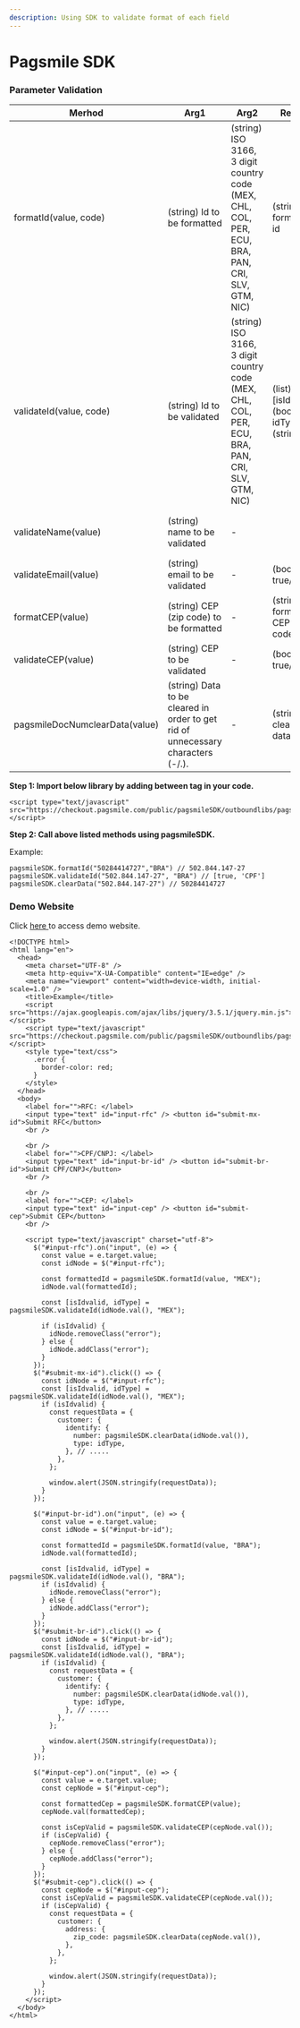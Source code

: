 ```yaml
---
description: Using SDK to validate format of each field
---
```


# Pagsmile SDK

### Parameter Validation

| Merhod                         | Arg1                                                                             | Arg2                                                                                            | Result                                          | Note                                                                                      |
| ------------------------------ | -------------------------------------------------------------------------------- | ----------------------------------------------------------------------------------------------- | ----------------------------------------------- | ----------------------------------------------------------------------------------------- |
| formatId(value, code)          | (string) Id to be formatted                                                      | (string) ISO 3166, 3 digit country code (MEX, CHL, COL, PER, ECU, BRA, PAN, CRI, SLV, GTM, NIC) | (string) formatted id                           | IDs can beformatted: (CPF/CNPJ, RFC, NIT/CC, RUT/RUN, DNI/RUC, RUC, CIP, DUI, DPI)        |
| validateId(value, code)        | (string) Id to be validated                                                      | (string) ISO 3166, 3 digit country code (MEX, CHL, COL, PER, ECU, BRA, PAN, CRI, SLV, GTM, NIC) | (list) \[isIdvalid (boolean), idType (string) ] | IDs can bevalidated: CPF/CNPJ, RFC, NIT/CC, RUT/RUN, DNI/RUC, RUC, CIP, DUI, DPI          |
| validateName(value)            | (string) name to be validated                                                    | -                                                                                               |                                                 | Only canbeused in MEX, CHL, COL, PER, ECU, BRA, PAN, CRI, SLV, GTM, NIC                   |
| validateEmail(value)           | (string) email to be validated                                                   | -                                                                                               | (boolean) true/false                            |                                                                                           |
| formatCEP(value)               | (string) CEP (zip code) to be formatted                                          | -                                                                                               | (string) formatted CEP (zip code)               |                                                                                           |
| validateCEP(value)             | (string) CEP to be validated                                                     | -                                                                                               | (boolean) true/false                            |                                                                                           |
| pagsmileDocNumclearData(value) | (string) Data to be cleared in order to get rid of unnecessary characters (-/.). | -                                                                                               | (string) cleared data                           | <mark style="color:red;">Before theAPI request formattedparameters must be cleared</mark> |

**Step 1: Import below library by adding between tag in your code.**

```
<script type="text/javascript" src="https://checkout.pagsmile.com/public/pagsmileSDK/outboundlibs/pagsmileSDK.min.js"></script>
```

**Step 2: Call above listed methods using pagsmileSDK.**

Example:

```
pagsmileSDK.formatId("50284414727","BRA") // 502.844.147-27
pagsmileSDK.validateId("502.844.147-27", "BRA") // [true, 'CPF']
pagsmileSDK.clearData("502.844.147-27") // 50284414727
```

### Demo Website <a href="#monitor-form-submission-events" id="monitor-form-submission-events"></a>

Click [here ](https://checkout.pagsmile.com/public/pagsmileSDK/sdkExample.html)to access demo website.

```
<!DOCTYPE html>
<html lang="en">
  <head>
    <meta charset="UTF-8" />
    <meta http-equiv="X-UA-Compatible" content="IE=edge" />
    <meta name="viewport" content="width=device-width, initial-scale=1.0" />
    <title>Example</title>
    <script src="https://ajax.googleapis.com/ajax/libs/jquery/3.5.1/jquery.min.js"></script>
    <script type="text/javascript" src="https://checkout.pagsmile.com/public/pagsmileSDK/outboundlibs/pagsmileSDK.min.js"></script>
    <style type="text/css">
      .error {
        border-color: red;
      }
    </style>
  </head>
  <body>
    <label for="">RFC: </label>
    <input type="text" id="input-rfc" /> <button id="submit-mx-id">Submit RFC</button>
    <br />

    <br />
    <label for="">CPF/CNPJ: </label>
    <input type="text" id="input-br-id" /> <button id="submit-br-id">Submit CPF/CNPJ</button>
    <br />

    <br />
    <label for="">CEP: </label>
    <input type="text" id="input-cep" /> <button id="submit-cep">Submit CEP</button>
    <br />

    <script type="text/javascript" charset="utf-8">
      $("#input-rfc").on("input", (e) => {
        const value = e.target.value;
        const idNode = $("#input-rfc");

        const formattedId = pagsmileSDK.formatId(value, "MEX");
        idNode.val(formattedId);

        const [isIdvalid, idType] = pagsmileSDK.validateId(idNode.val(), "MEX");

        if (isIdvalid) {
          idNode.removeClass("error");
        } else {
          idNode.addClass("error");
        }
      });
      $("#submit-mx-id").click(() => {
        const idNode = $("#input-rfc");
        const [isIdvalid, idType] = pagsmileSDK.validateId(idNode.val(), "MEX");
        if (isIdvalid) {
          const requestData = {
            customer: {
              identify: {
                number: pagsmileSDK.clearData(idNode.val()),
                type: idType,
              }, // .....
            },
          };

          window.alert(JSON.stringify(requestData));
        }
      });

      $("#input-br-id").on("input", (e) => {
        const value = e.target.value;
        const idNode = $("#input-br-id");

        const formattedId = pagsmileSDK.formatId(value, "BRA");
        idNode.val(formattedId);

        const [isIdvalid, idType] = pagsmileSDK.validateId(idNode.val(), "BRA");
        if (isIdvalid) {
          idNode.removeClass("error");
        } else {
          idNode.addClass("error");
        }
      });
      $("#submit-br-id").click(() => {
        const idNode = $("#input-br-id");
        const [isIdvalid, idType] = pagsmileSDK.validateId(idNode.val(), "BRA");
        if (isIdvalid) {
          const requestData = {
            customer: {
              identify: {
                number: pagsmileSDK.clearData(idNode.val()),
                type: idType,
              }, // .....
            },
          };

          window.alert(JSON.stringify(requestData));
        }
      });

      $("#input-cep").on("input", (e) => {
        const value = e.target.value;
        const cepNode = $("#input-cep");

        const formattedCep = pagsmileSDK.formatCEP(value);
        cepNode.val(formattedCep);

        const isCepValid = pagsmileSDK.validateCEP(cepNode.val());
        if (isCepValid) {
          cepNode.removeClass("error");
        } else {
          cepNode.addClass("error");
        }
      });
      $("#submit-cep").click(() => {
        const cepNode = $("#input-cep");
        const isCepValid = pagsmileSDK.validateCEP(cepNode.val());
        if (isCepValid) {
          const requestData = {
            customer: {
              address: {
                zip_code: pagsmileSDK.clearData(cepNode.val()),
              },
            },
          };

          window.alert(JSON.stringify(requestData));
        }
      });
    </script>
  </body>
</html>

```
